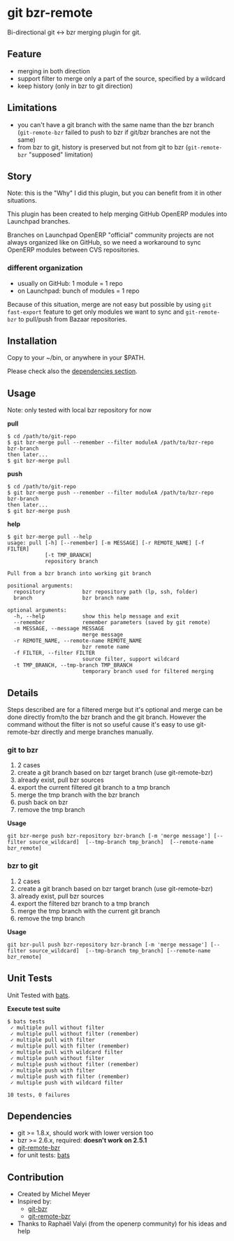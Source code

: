 git bzr-remote
==============

Bi-directional git <-> bzr merging plugin for git.

## Feature

- merging in both direction
- support filter to merge only a part of the source, specified by a wildcard
- keep history (only in bzr to git direction)

## Limitations

- you can't have a git branch with the same name than the bzr branch (`git-remote-bzr` failed to push to bzr if
git/bzr branches are not the same)
- from bzr to git, history is preserved but not from git to bzr (`git-remote-bzr` "supposed" limitation)

## Story

Note: this is the "Why" I did this plugin, but you can benefit from it in other situations.

This plugin has been created to help merging GitHub OpenERP modules into Launchpad branches.

Branches on Launchpad OpenERP "official" community projects are not always organized like on GitHub,
so we need a workaround to sync OpenERP modules between CVS repositories.

### different organization

- usually on GitHub: 1 module = 1 repo
- on Launchpad: bunch of modules = 1 repo

Because of this situation, merge are not easy but possible by using `git fast-export` feature to
get only modules we want to sync and `git-remote-bzr` to pull/push from Bazaar repositories.

## Installation

Copy to your ~/bin, or anywhere in your $PATH.

Please check also the [dependencies section]([#dependencies).

## Usage

Note: only tested with local bzr repository for now

**pull**

```
$ cd /path/to/git-repo
$ git bzr-merge pull --remember --filter moduleA /path/to/bzr-repo bzr-branch
then later...
$ git bzr-merge pull
```

**push**

```
$ cd /path/to/git-repo
$ git bzr-merge push --remember --filter moduleA /path/to/bzr-repo bzr-branch
then later...
$ git bzr-merge push
```

**help**

```
$ git bzr-merge pull --help
usage: pull [-h] [--remember] [-m MESSAGE] [-r REMOTE_NAME] [-f FILTER]
            [-t TMP_BRANCH]
            repository branch

Pull from a bzr branch into working git branch

positional arguments:
  repository            bzr repository path (lp, ssh, folder)
  branch                bzr branch name

optional arguments:
  -h, --help            show this help message and exit
  --remember            remember parameters (saved by git remote)
  -m MESSAGE, --message MESSAGE
                        merge message
  -r REMOTE_NAME, --remote-name REMOTE_NAME
                        bzr remote name
  -f FILTER, --filter FILTER
                        source filter, support wildcard
  -t TMP_BRANCH, --tmp-branch TMP_BRANCH
                        temporary branch used for filtered merging
```

## Details

Steps described are for a filtered merge but it's optional and merge can be done directly from/to the bzr branch
and the git branch.
However the command without the filter is not so useful cause it's easy to use git-remote-bzr directly
and merge branches manually.

### git to bzr

1. 2 cases
  1.  create a git branch based on bzr target branch (use git-remote-bzr)
  2. already exist, pull bzr sources
2. export the current filtered git branch to a tmp branch
3. merge the tmp branch with the bzr branch
4. push back on bzr
5. remove the tmp branch

**Usage**

```
git bzr-merge push bzr-repository bzr-branch [-m 'merge message'] [--filter source_wildcard]  [--tmp-branch tmp_branch]  [--remote-name bzr_remote]
```

### bzr to git

1. 2 cases
  1. create a git branch based on bzr target branch (use git-remote-bzr)
  2. already exist, pull bzr sources
2. export the filtered bzr branch to a tmp branch
3. merge the tmp branch with the current git branch
4. remove the tmp branch

**Usage**

```
git bzr-pull push bzr-repository bzr-branch [-m 'merge message'] [--filter source_wildcard]  [--tmp-branch tmp_branch] [--remote-name bzr_remote]
```

## Unit Tests

Unit Tested with [bats](https://github.com/sstephenson/bats/).

**Execute test suite**

```
$ bats tests
 ✓ multiple pull without filter
 ✓ multiple pull without filter (remember)
 ✓ multiple pull with filter
 ✓ multiple pull with filter (remember)
 ✓ multiple pull with wildcard filter
 ✓ multiple push without filter
 ✓ multiple push without filter (remember)
 ✓ multiple push with filter
 ✓ multiple push with filter (remember)
 ✓ multiple push with wildcard filter

10 tests, 0 failures
```

## Dependencies

- git >= 1.8.x, should work with lower version too
- bzr >= 2.6.x, required: **doesn't work on 2.5.1**
- [git-remote-bzr](https://github.com/felipec/git/blob/fc/master/git-remote-bzr.py)
- for unit tests: [bats](https://github.com/sstephenson/bats/)

## Contribution

- Created by Michel Meyer
- Inspired by:
  - [git-bzr](https://github.com/termie/git-bzr-ng/blob/master/git-bzr)
  - [git-remote-bzr](https://github.com/felipec/git/blob/fc/master/git-remote-bzr.py)
- Thanks to Raphaël Valyi (from the openerp community) for his ideas and help

